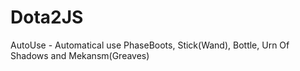 # Dota2JS
AutoUse - Automatical use PhaseBoots, Stick(Wand), Bottle, Urn Of Shadows and Mekansm(Greaves)
